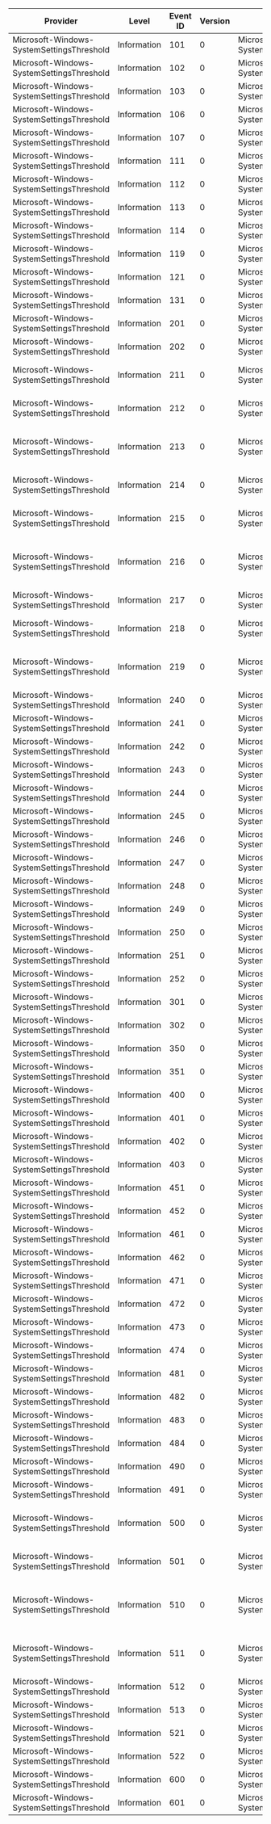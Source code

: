 Provider                                   |  Level        |  Event ID  |  Version  |  Channel                                                |  Task                                  |  Opcode  |  Keyword              |  Message
-------------------------------------------|---------------|------------|-----------|---------------------------------------------------------|----------------------------------------|----------|-----------------------|----------------------------------------------------------------------------------------------------------------------
Microsoft-Windows-SystemSettingsThreshold  |  Information  |  101       |  0        |  Microsoft-Windows-SystemSettingsThreshold/Diagnostic   |  SystemSettingsStartup                 |  Start   |                       |
Microsoft-Windows-SystemSettingsThreshold  |  Information  |  102       |  0        |  Microsoft-Windows-SystemSettingsThreshold/Diagnostic   |  SystemSettingsStartup                 |  Stop    |                       |
Microsoft-Windows-SystemSettingsThreshold  |  Information  |  103       |  0        |  Microsoft-Windows-SystemSettingsThreshold/Diagnostic   |  SystemSettingsStartup                 |  Stop    |                       |
Microsoft-Windows-SystemSettingsThreshold  |  Information  |  106       |  0        |  Microsoft-Windows-SystemSettingsThreshold/Diagnostic   |  SystemSettingsWaitSSDismiss           |  Start   |                       |
Microsoft-Windows-SystemSettingsThreshold  |  Information  |  107       |  0        |  Microsoft-Windows-SystemSettingsThreshold/Diagnostic   |  SystemSettingsWaitSSDismiss           |  Stop    |                       |
Microsoft-Windows-SystemSettingsThreshold  |  Information  |  111       |  0        |  Microsoft-Windows-SystemSettingsThreshold/Diagnostic   |  SystemSettingPageLoad                 |  Start   |                       |
Microsoft-Windows-SystemSettingsThreshold  |  Information  |  112       |  0        |  Microsoft-Windows-SystemSettingsThreshold/Diagnostic   |  SystemSettingPageLoad                 |  Stop    |                       |
Microsoft-Windows-SystemSettingsThreshold  |  Information  |  113       |  0        |  Microsoft-Windows-SystemSettingsThreshold/Diagnostic   |  SystemSettingsNavLinkPopulate         |  Start   |                       |
Microsoft-Windows-SystemSettingsThreshold  |  Information  |  114       |  0        |  Microsoft-Windows-SystemSettingsThreshold/Diagnostic   |  SystemSettingsNavLinkPopulate         |  Stop    |                       |
Microsoft-Windows-SystemSettingsThreshold  |  Information  |  119       |  0        |  Microsoft-Windows-SystemSettingsThreshold/Diagnostic   |  SystemSettingPageLoad                 |          |                       |
Microsoft-Windows-SystemSettingsThreshold  |  Information  |  121       |  0        |  Microsoft-Windows-SystemSettingsThreshold/Diagnostic   |  SystemSettingRadiosTurnOn             |  Start   |                       |
Microsoft-Windows-SystemSettingsThreshold  |  Information  |  131       |  0        |  Microsoft-Windows-SystemSettingsThreshold/Diagnostic   |  SystemSettingRadiosTurnOff            |  Start   |                       |
Microsoft-Windows-SystemSettingsThreshold  |  Information  |  201       |  0        |  Microsoft-Windows-SystemSettingsThreshold/Diagnostic   |  NotificationsPageLoad                 |  Start   |                       |
Microsoft-Windows-SystemSettingsThreshold  |  Information  |  202       |  0        |  Microsoft-Windows-SystemSettingsThreshold/Diagnostic   |  NotificationsPageLoad                 |  Stop    |                       |
Microsoft-Windows-SystemSettingsThreshold  |  Information  |  211       |  0        |  Microsoft-Windows-SystemSettingsThreshold/Debug        |  NotificationsPageInfo                 |          |                       |  Global Toasts Setting has been changed: current setting is {isEnabled}
Microsoft-Windows-SystemSettingsThreshold  |  Information  |  212       |  0        |  Microsoft-Windows-SystemSettingsThreshold/Debug        |  NotificationsPageInfo                 |          |                       |  Audio Setting has been changed: current setting is {isEnabled}
Microsoft-Windows-SystemSettingsThreshold  |  Information  |  213       |  0        |  Microsoft-Windows-SystemSettingsThreshold/Debug        |  NotificationsPageInfo                 |          |                       |  Application Setting has been changed: AppId = {AppID}, Setting = {isEnabled}, AppType = {AppType}
Microsoft-Windows-SystemSettingsThreshold  |  Information  |  214       |  0        |  Microsoft-Windows-SystemSettingsThreshold/Debug        |  NotificationsPageInfo                 |          |                       |  AppList Visibility has changed: Visibility is set to: {isEnabled}
Microsoft-Windows-SystemSettingsThreshold  |  Information  |  215       |  0        |  Microsoft-Windows-SystemSettingsThreshold/Debug        |  NotificationsPageInfo                 |          |                       |  Group Policy Visibility has changed: Visibility is set to: {isEnabled}
Microsoft-Windows-SystemSettingsThreshold  |  Information  |  216       |  0        |  Microsoft-Windows-SystemSettingsThreshold/Debug        |  NotificationsPageInfo                 |          |                       |  Setting Sync has been scheduled for Package {PackageFamilyName} on behalf of App {AppUserModelID}
Microsoft-Windows-SystemSettingsThreshold  |  Information  |  217       |  0        |  Microsoft-Windows-SystemSettingsThreshold/Debug        |  NotificationsPageInfo                 |          |                       |
Microsoft-Windows-SystemSettingsThreshold  |  Information  |  218       |  0        |  Microsoft-Windows-SystemSettingsThreshold/Debug        |  NotificationsPageInfo                 |          |                       |  Lock Screen Toast Setting has been changed: current setting is {isEnabled}
Microsoft-Windows-SystemSettingsThreshold  |  Information  |  219       |  0        |  Microsoft-Windows-SystemSettingsThreshold/Debug        |  NotificationsPageInfo                 |          |                       |  Title String of Global Toggle has been changed: Is Temporary Suspend {isEnabled}
Microsoft-Windows-SystemSettingsThreshold  |  Information  |  240       |  0        |  Microsoft-Windows-SystemSettingsThreshold/Debug        |  LockScreen_Refresh                    |          |                       |
Microsoft-Windows-SystemSettingsThreshold  |  Information  |  241       |  0        |  Microsoft-Windows-SystemSettingsThreshold/Debug        |  StartMenu_Refresh                     |          |                       |
Microsoft-Windows-SystemSettingsThreshold  |  Information  |  242       |  0        |  Microsoft-Windows-SystemSettingsThreshold/Debug        |  PersonalizationPage_ColorUpdate       |  Start   |  PersonalizationPage  |
Microsoft-Windows-SystemSettingsThreshold  |  Information  |  243       |  0        |  Microsoft-Windows-SystemSettingsThreshold/Debug        |  PersonalizationPage_ColorUpdate       |  Stop    |  PersonalizationPage  |
Microsoft-Windows-SystemSettingsThreshold  |  Information  |  244       |  0        |  Microsoft-Windows-SystemSettingsThreshold/Debug        |  PersonalizationPage_LockScreenUpdate  |  Start   |  PersonalizationPage  |
Microsoft-Windows-SystemSettingsThreshold  |  Information  |  245       |  0        |  Microsoft-Windows-SystemSettingsThreshold/Debug        |  PersonalizationPage_LockScreenUpdate  |  Stop    |  PersonalizationPage  |
Microsoft-Windows-SystemSettingsThreshold  |  Information  |  246       |  0        |  Microsoft-Windows-SystemSettingsThreshold/Debug        |  PersonalizationPage_PageInit          |  Start   |  PersonalizationPage  |
Microsoft-Windows-SystemSettingsThreshold  |  Information  |  247       |  0        |  Microsoft-Windows-SystemSettingsThreshold/Debug        |  PersonalizationPage_PageInit          |  Stop    |  PersonalizationPage  |
Microsoft-Windows-SystemSettingsThreshold  |  Information  |  248       |  0        |  Microsoft-Windows-SystemSettingsThreshold/Debug        |  PersonalizationPage_TattooUpdate      |  Start   |  PersonalizationPage  |
Microsoft-Windows-SystemSettingsThreshold  |  Information  |  249       |  0        |  Microsoft-Windows-SystemSettingsThreshold/Debug        |  PersonalizationPage_TattooUpdate      |  Stop    |  PersonalizationPage  |
Microsoft-Windows-SystemSettingsThreshold  |  Information  |  250       |  0        |  Microsoft-Windows-SystemSettingsThreshold/Debug        |  RoamingSettingPageLoad                |          |                       |
Microsoft-Windows-SystemSettingsThreshold  |  Information  |  251       |  0        |  Microsoft-Windows-SystemSettingsThreshold/Diagnostic   |  RoamingSettingChange                  |  Start   |                       |
Microsoft-Windows-SystemSettingsThreshold  |  Information  |  252       |  0        |  Microsoft-Windows-SystemSettingsThreshold/Diagnostic   |  RoamingSettingChange                  |  Stop    |                       |
Microsoft-Windows-SystemSettingsThreshold  |  Information  |  301       |  0        |  Microsoft-Windows-SystemSettingsThreshold/Diagnostic   |  SearchPageLoad                        |  Start   |                       |
Microsoft-Windows-SystemSettingsThreshold  |  Information  |  302       |  0        |  Microsoft-Windows-SystemSettingsThreshold/Diagnostic   |  SearchPageLoad                        |  Stop    |                       |
Microsoft-Windows-SystemSettingsThreshold  |  Information  |  350       |  0        |  Microsoft-Windows-SystemSettingsThreshold/Debug        |  HomeGroupPage_SharingProgress         |  Start   |                       |
Microsoft-Windows-SystemSettingsThreshold  |  Information  |  351       |  0        |  Microsoft-Windows-SystemSettingsThreshold/Debug        |  HomeGroupPage_SharingProgress         |  Stop    |                       |
Microsoft-Windows-SystemSettingsThreshold  |  Information  |  400       |  0        |  Microsoft-Windows-SystemSettingsThreshold/Diagnostic   |  ShareSettingsLoad                     |  Start   |                       |
Microsoft-Windows-SystemSettingsThreshold  |  Information  |  401       |  0        |  Microsoft-Windows-SystemSettingsThreshold/Diagnostic   |  ShareSettingsLoad                     |  Stop    |                       |
Microsoft-Windows-SystemSettingsThreshold  |  Information  |  402       |  0        |  Microsoft-Windows-SystemSettingsThreshold/Diagnostic   |  ShareSettingsClearHistory             |  Start   |                       |
Microsoft-Windows-SystemSettingsThreshold  |  Information  |  403       |  0        |  Microsoft-Windows-SystemSettingsThreshold/Diagnostic   |  ShareSettingsClearHistory             |  Stop    |                       |
Microsoft-Windows-SystemSettingsThreshold  |  Information  |  451       |  0        |  Microsoft-Windows-SystemSettingsThreshold/Diagnostic   |  DevicePageFirstResponse               |  Start   |                       |
Microsoft-Windows-SystemSettingsThreshold  |  Information  |  452       |  0        |  Microsoft-Windows-SystemSettingsThreshold/Diagnostic   |  DevicePageFirstResponse               |  Stop    |                       |
Microsoft-Windows-SystemSettingsThreshold  |  Information  |  461       |  0        |  Microsoft-Windows-SystemSettingsThreshold/Diagnostic   |  DevicePageDeviceEnumeration           |  Start   |                       |
Microsoft-Windows-SystemSettingsThreshold  |  Information  |  462       |  0        |  Microsoft-Windows-SystemSettingsThreshold/Diagnostic   |  DevicePageDeviceEnumeration           |  Stop    |                       |
Microsoft-Windows-SystemSettingsThreshold  |  Information  |  471       |  0        |  Microsoft-Windows-SystemSettingsThreshold/Diagnostic   |  AccessibilityPageHighContrast         |  Start   |                       |
Microsoft-Windows-SystemSettingsThreshold  |  Information  |  472       |  0        |  Microsoft-Windows-SystemSettingsThreshold/Diagnostic   |  AccessibilityPageHighContrast         |  Stop    |                       |
Microsoft-Windows-SystemSettingsThreshold  |  Information  |  473       |  0        |  Microsoft-Windows-SystemSettingsThreshold/Diagnostic   |  AccessibilityPageHighContrast         |  Start   |                       |
Microsoft-Windows-SystemSettingsThreshold  |  Information  |  474       |  0        |  Microsoft-Windows-SystemSettingsThreshold/Diagnostic   |  AccessibilityPageHighContrast         |  Stop    |                       |
Microsoft-Windows-SystemSettingsThreshold  |  Information  |  481       |  0        |  Microsoft-Windows-SystemSettingsThreshold/Diagnostic   |  AccessibilityPageScaling              |  Start   |                       |
Microsoft-Windows-SystemSettingsThreshold  |  Information  |  482       |  0        |  Microsoft-Windows-SystemSettingsThreshold/Diagnostic   |  AccessibilityPageScaling              |  Stop    |                       |
Microsoft-Windows-SystemSettingsThreshold  |  Information  |  483       |  0        |  Microsoft-Windows-SystemSettingsThreshold/Diagnostic   |  AccessibilityPageScaling              |  Start   |                       |
Microsoft-Windows-SystemSettingsThreshold  |  Information  |  484       |  0        |  Microsoft-Windows-SystemSettingsThreshold/Diagnostic   |  AccessibilityPageScaling              |  Stop    |                       |
Microsoft-Windows-SystemSettingsThreshold  |  Information  |  490       |  0        |  Microsoft-Windows-SystemSettingsThreshold/Debug        |  AccountPictureChange                  |  Start   |                       |
Microsoft-Windows-SystemSettingsThreshold  |  Information  |  491       |  0        |  Microsoft-Windows-SystemSettingsThreshold/Debug        |  AccountPictureChange                  |  Stop    |                       |
Microsoft-Windows-SystemSettingsThreshold  |  Information  |  500       |  0        |  Microsoft-Windows-SystemSettingsThreshold/Operational  |  CorpDeviceRegistration                |  Stop    |  WorkplacePage        |  Attempted to add device to workplace. Result is {ResultCode} ending at phase {CorpDeviceOperationPhase}.
Microsoft-Windows-SystemSettingsThreshold  |  Information  |  501       |  0        |  Microsoft-Windows-SystemSettingsThreshold/Operational  |  CorpDeviceRegistration                |  Stop    |  WorkplacePage        |  Attempted to remove device from workplace. Result is {ResultCode}.
Microsoft-Windows-SystemSettingsThreshold  |  Information  |  510       |  0        |  Microsoft-Windows-SystemSettingsThreshold/Operational  |  CorpDeviceManagement                  |  Stop    |  WorkplacePage        |  Attempted to turn on workplace device management. Result is {ResultCode} ending at phase {CorpDeviceOperationPhase}.
Microsoft-Windows-SystemSettingsThreshold  |  Information  |  511       |  0        |  Microsoft-Windows-SystemSettingsThreshold/Operational  |  CorpDeviceManagement                  |  Stop    |  WorkplacePage        |  Attempted to turn off workplace device management. Result is {ResultCode}.
Microsoft-Windows-SystemSettingsThreshold  |  Information  |  512       |  0        |  Microsoft-Windows-SystemSettingsThreshold/Diagnostic   |  DisplaySettingsIdentify               |  Start   |                       |
Microsoft-Windows-SystemSettingsThreshold  |  Information  |  513       |  0        |  Microsoft-Windows-SystemSettingsThreshold/Diagnostic   |  DisplaySettingsIdentify               |  Stop    |                       |
Microsoft-Windows-SystemSettingsThreshold  |  Information  |  521       |  0        |  Microsoft-Windows-SystemSettingsThreshold/Debug        |  AdminFlowDialogFlyout                 |  Start   |                       |  Dialog or Flyout with Flow id = {FlowId} started.
Microsoft-Windows-SystemSettingsThreshold  |  Information  |  522       |  0        |  Microsoft-Windows-SystemSettingsThreshold/Debug        |  AdminFlowDialogFlyout                 |  Stop    |                       |  Dialog or Flyout with Flow id = {FlowId} stopped.
Microsoft-Windows-SystemSettingsThreshold  |  Information  |  600       |  0        |  Microsoft-Windows-SystemSettingsThreshold/Diagnostic   |  InternetSharing                       |  Start   |                       |
Microsoft-Windows-SystemSettingsThreshold  |  Information  |  601       |  0        |  Microsoft-Windows-SystemSettingsThreshold/Diagnostic   |  InternetSharing                       |  Stop    |                       |